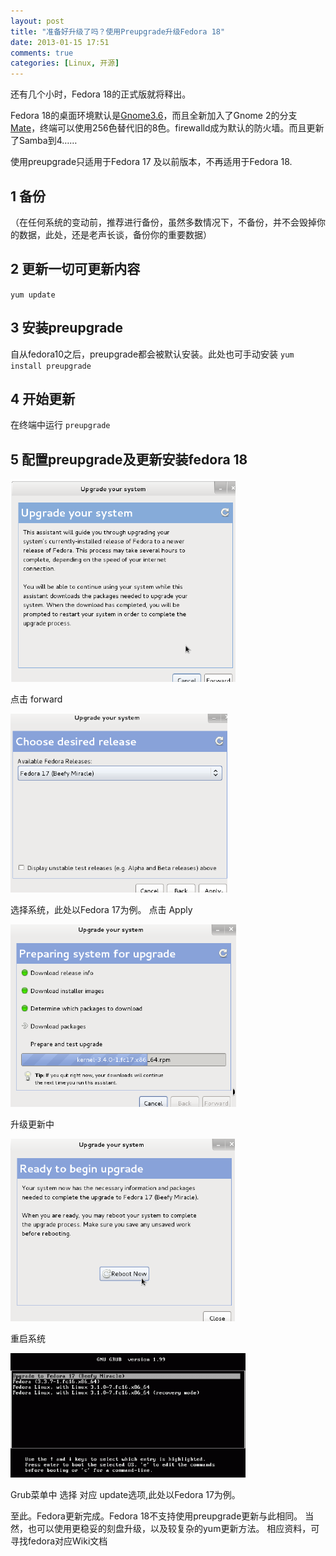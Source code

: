 ```yaml
---
layout: post
title: "准备好升级了吗？使用Preupgrade升级Fedora 18"
date: 2013-01-15 17:51
comments: true
categories: [Linux, 开源]
---
```


还有几个小时，Fedora 18的正式版就将释出。

Fedora 18的桌面环境默认是[Gnome3.6](https://fedoraproject.org/wiki/Features/Gnome3.6)，而且全新加入了Gnome 2的分支[Mate](https://fedoraproject.org/wiki/Features/MATE-Desktop)，终端可以使用256色替代旧的8色。firewalld成为默认的防火墙。而且更新了Samba到4……


使用preupgrade只适用于Fedora 17 及以前版本，不再适用于Fedora 18.
## 1 备份
（在任何系统的变动前，推荐进行备份，虽然多数情况下，不备份，并不会毁掉你的数据，此处，还是老声长谈，备份你的重要数据）
## 2 更新一切可更新内容
`yum update`
## 3 安装preupgrade
自从fedora10之后，preupgrade都会被默认安装。此处也可手动安装
`yum install preupgrade`
## 4 开始更新
在终端中运行  `preupgrade`
## 5 配置preupgrade及更新安装fedora 18
![preupgrade 1](/images/preupgrade1.png)

点击 forward
<!-- more -->
![preupgrade choose system](/images/preupgrade2.png)

选择系统，此处以Fedora 17为例。
点击 Apply

![preupgrading](/images/preupgrade3.png)

升级更新中

![preupgraded and reboot](/images/preupgrade4.png)

重启系统

![grub choose update](/images/preupgrade5.png)

Grub菜单中 选择 对应 update选项,此处以Fedora  17为例。


至此。Fedora更新完成。Fedora 18不支持使用preupgrade更新与此相同。
当然，也可以使用更稳妥的刻盘升级，以及较复杂的yum更新方法。
相应资料，可寻找fedora对应Wiki文档
